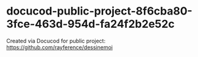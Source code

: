 # docucod-public-project-8f6cba80-3fce-463d-954d-fa24f2b2e52c
Created via Docucod for public project: https://github.com/rayference/dessinemoi
